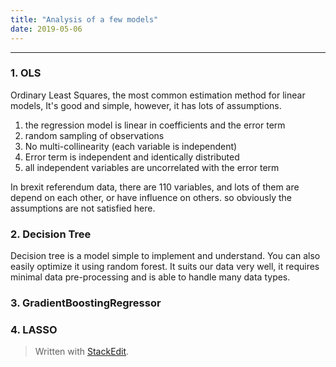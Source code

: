 ```yaml
---
title: "Analysis of a few models"
date: 2019-05-06
---
```


---------------------
### 1.  OLS
Ordinary Least Squares, the most common estimation method for linear models,
It's good and simple, however, it has lots of assumptions.
1. the regression model is linear in coefficients and the error term
2. random sampling of observations
3. No multi-collinearity (each variable  is independent)
4. Error term is independent and identically distributed
5. all independent variables are uncorrelated with the error term

In brexit referendum data, there are 110 variables, and lots of them are depend on each other, or have influence on others. so obviously the assumptions are not satisfied here. 

### 2. Decision Tree 
Decision tree is a model simple to implement and understand.
You can also easily optimize it using random forest.
It suits our data very well, it requires minimal data pre-processing and is able to handle many data types.


### 3. GradientBoostingRegressor
### 4.  LASSO




> Written with [StackEdit](https://stackedit.io/).
<!--stackedit_data:
eyJoaXN0b3J5IjpbNzY1NjYwNTE4LDE4OTc1OTQ2ODYsLTI5MT
M0NjQzOCw4NDE5MzI3OTBdfQ==
-->